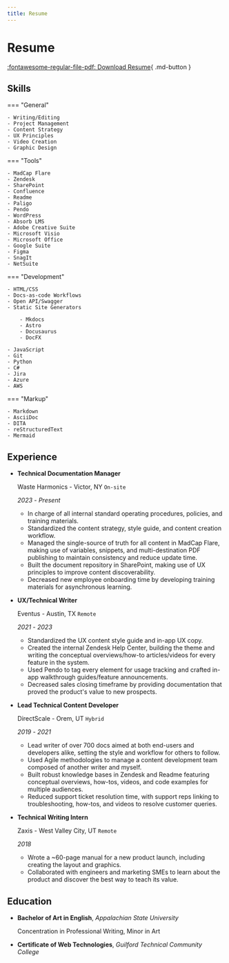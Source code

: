```yaml
---
title: Resume
---
```


# Resume

[:fontawesome-regular-file-pdf: Download Resume](assets/pdfs/JaredPeeler_Resume_2024.pdf){ .md-button }

## Skills

=== "General"

    - Writing/Editing
    - Project Management
    - Content Strategy
    - UX Principles
    - Video Creation
    - Graphic Design

=== "Tools"

    - MadCap Flare
    - Zendesk
    - SharePoint
    - Confluence
    - Readme
    - Paligo
    - Pendo
    - WordPress
    - Absorb LMS
    - Adobe Creative Suite
    - Microsoft Visio
    - Microsoft Office
    - Google Suite
    - Figma
    - SnagIt
    - NetSuite

=== "Development"

    - HTML/CSS
    - Docs-as-code Workflows
    - Open API/Swagger
    - Static Site Generators

        - Mkdocs
        - Astro
        - Docusaurus
        - DocFX
        
    - JavaScript
    - Git
    - Python
    - C#
    - Jira
    - Azure
    - AWS

=== "Markup"

    - Markdown
    - AsciiDoc
    - DITA
    - reStructuredText
    - Mermaid

## Experience

<div class="sessions" markdown>

- **Technical Documentation Manager** 

    Waste Harmonics - Victor, NY `On-site`
    
    *2023* - *Present*

    - In charge of all internal standard operating procedures, policies, and training materials. 
    - Standardized the content strategy, style guide, and content creation workflow.
    - Managed the single-source of truth for all content in MadCap Flare, making use of variables, snippets, and multi-destination PDF publishing to maintain consistency and reduce update time.
    - Built the document repository in SharePoint, making use of UX principles to improve content discoverability.
    - Decreased new employee onboarding time by developing training materials for asynchronous learning.

- **UX/Technical Writer**

    Eventus - Austin, TX `Remote`
    
    *2021* - *2023*

    - Standardized the UX content style guide and in-app UX copy.
    - Created the internal Zendesk Help Center, building the theme and writing the conceptual overviews/how-to articles/videos for every feature in the system.
    - Used Pendo to tag every element for usage tracking and crafted in-app walkthrough guides/feature announcements.
    - Decreased sales closing timeframe by providing documentation that proved the product's value to new prospects. 

- **Lead Technical Content Developer** 

    DirectScale - Orem, UT `Hybrid`
    
    *2019* - *2021*

    - Lead writer of over 700 docs aimed at both end-users and developers alike, setting the style and workflow for others to follow.
    - Used Agile methodologies to manage a content development team composed of another writer and myself.
    - Built robust knowledge bases in Zendesk and Readme featuring conceptual overviews, how-tos, videos, and code examples for multiple audiences.
    - Reduced support ticket resolution time, with support reps linking to troubleshooting, how-tos, and videos to resolve customer queries.

- **Technical Writing Intern** 

    Zaxis - West Valley City, UT `Remote`
    
    *2018*

    - Wrote a ~60-page manual for a new product launch, including creating the layout and graphics.
    - Collaborated with engineers and marketing SMEs to learn about the product and discover the best way to teach its value.

</div>

## Education

<div class="sessions" markdown>

- **Bachelor of Art in English**, *Appalachian State University*

    Concentration in Professional Writing, Minor in Art

- **Certificate of Web Technologies**, *Guilford Technical Community College*

</div>
